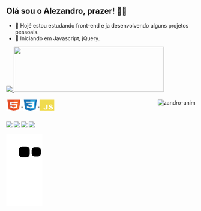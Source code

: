 ## Olá sou o Alezandro, prazer! ✌🏾

- 🔭 Hojé estou estudando front-end e ja desenvolvendo alguns projetos pessoais.
- 🌱 Iniciando em Javascript, jQuery. 

<div style="display: inline_block">
  <a href="https://github.com/zandrocr">
  <img height="180em" src="https://github-readme-stats.vercel.app/api?username=zandrocr&show_icons=true&theme=radical&include_all_commits=true&count_private=true"/>
  <img height="120em" width="400em" src="https://github-readme-stats.vercel.app/api/top-langs/?username=zandrocr&layout=compact&langs_count=7&theme=radical"/>
</div>

<div style="display: inline_block"><br>
    <img align="center" alt="Rafa-HTML" height="30" width="40" src="https://raw.githubusercontent.com/devicons/devicon/master/icons/html5/html5-original.svg">
    <img align="center" alt="Rafa-CSS" height="30" width="40" src="https://raw.githubusercontent.com/devicons/devicon/master/icons/css3/css3-original.svg">
    <img align="center" alt="Rafa-Js" height="30" width="40" src="https://raw.githubusercontent.com/devicons/devicon/master/icons/javascript/javascript-plain.svg">
    <img height="150em" align="right" alt="zandro-anim" src="https://cdn.discordapp.com/attachments/538875967381176320/873366424150745128/picasion.com_cd0513bcfca1c697d9c61a9c9f918309.gif">
</div>
  
##
  
<div> 
    <a href="https://www.linkedin.com/in/alezandro-c-6725b1105/" target="_blank"><img src="https://img.shields.io/badge/-LinkedIn-%230077B5?style=for-the-badge&logo=linkedin&logoColor=white" target="_blank"></a> 
    <a href="https://www.instagram.com/ale_zandrocr" target="_blank"><img src="https://img.shields.io/badge/-Instagram-%23E4405F?style=for-the-badge&logo=instagram&logoColor=white" target="_blank"></a>
    <a href="mailto:alezandrocosta@live.com" target="_blank"><img src="https://img.shields.io/badge/Microsoft_Outlook-0078D4?style=for-the-badge&logo=microsoft-outlook&logoColor=white" target="_blank"></a>
    <a href="https://api.whatsapp.com/send?phone=5512982931419&text=Ol%C3%A1%20Alezandro." target="_blank"><img src="https://img.shields.io/badge/WhatsApp-25D366?style=for-the-badge&logo=whatsapp&logoColor=white" target="_blank"></a>
</div>
  
  ![Snake animation](https://github.com/zandrocr/zandrocr/blob/output/github-contribution-grid-snake.svg)
